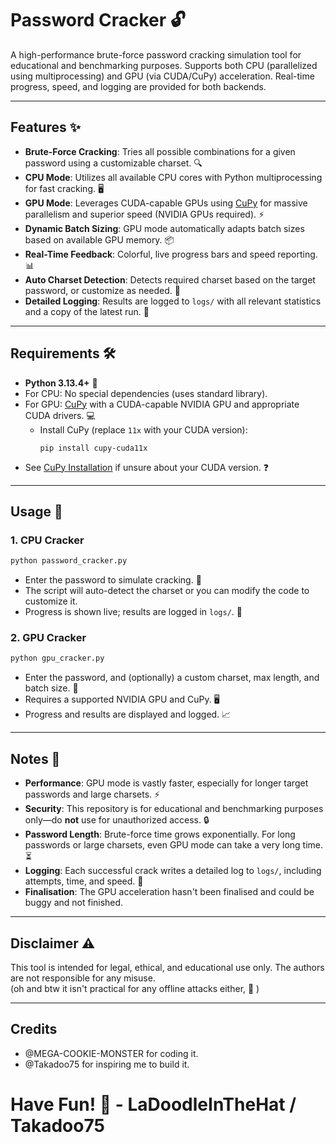 # Password Cracker 🔓

A high-performance brute-force password cracking simulation tool for educational and benchmarking purposes. Supports both CPU (parallelized using multiprocessing) and GPU (via CUDA/CuPy) acceleration. Real-time progress, speed, and logging are provided for both backends.

---

## Features ✨

- **Brute-Force Cracking**: Tries all possible combinations for a given password using a customizable charset. 🔍
- **CPU Mode**: Utilizes all available CPU cores with Python multiprocessing for fast cracking. 🖥️
- **GPU Mode**: Leverages CUDA-capable GPUs using [CuPy](https://cupy.dev/) for massive parallelism and superior speed (NVIDIA GPUs required). ⚡
- **Dynamic Batch Sizing**: GPU mode automatically adapts batch sizes based on available GPU memory. 📦
- **Real-Time Feedback**: Colorful, live progress bars and speed reporting. 📊
- **Auto Charset Detection**: Detects required charset based on the target password, or customize as needed. 🧩
- **Detailed Logging**: Results are logged to `logs/` with all relevant statistics and a copy of the latest run. 📝

---

## Requirements 🛠️

- **Python 3.13.4+** 🐍
- For CPU: No special dependencies (uses standard library).
- For GPU: [CuPy](https://cupy.dev/) with a CUDA-capable NVIDIA GPU and appropriate CUDA drivers. 💻
  - Install CuPy (replace `11x` with your CUDA version):  
    ```
    pip install cupy-cuda11x
    ```
- See [CuPy Installation](https://docs.cupy.dev/en/stable/install.html) if unsure about your CUDA version. ❓

---

## Usage 🚀

### 1. CPU Cracker

```bash
python password_cracker.py
```

- Enter the password to simulate cracking. 🔑
- The script will auto-detect the charset or you can modify the code to customize it.
- Progress is shown live; results are logged in `logs/`. 📂

### 2. GPU Cracker

```bash
python gpu_cracker.py
```

- Enter the password, and (optionally) a custom charset, max length, and batch size. 📝
- Requires a supported NVIDIA GPU and CuPy. 🖥️
- Progress and results are displayed and logged. 📈

---

## Notes 📝

- **Performance**: GPU mode is vastly faster, especially for longer target passwords and large charsets. ⚡
- **Security**: This repository is for educational and benchmarking purposes only—do **not** use for unauthorized access. 🔒
- **Password Length**: Brute-force time grows exponentially. For long passwords or large charsets, even GPU mode can take a very long time. ⏳
- **Logging**: Each successful crack writes a detailed log to `logs/`, including attempts, time, and speed. 📑
- **Finalisation**: The GPU acceleration hasn't been finalised and could be buggy and not finished.

---

## Disclaimer ⚠️

This tool is intended for legal, ethical, and educational use only. The authors are not responsible for any misuse.  
(oh and btw it isn't practical for any offline attacks either, 🙂 )

---

## Credits

- @MEGA-COOKIE-MONSTER for coding it.
- @Takadoo75 for inspiring me to build it.

# Have Fun! 🎉 - LaDoodleInTheHat / Takadoo75